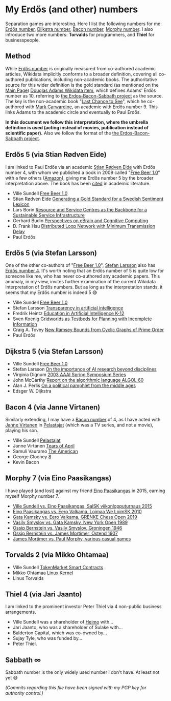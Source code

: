 # My Erdős (and other) numbers
Separation games are interesting. Here I list the following numbers for me: [Erdős number](https://en.wikipedia.org/wiki/Erd%C5%91s_number), [Dijkstra number](https://people.eecs.ku.edu/~saiedian/saiedian-erdos-dijkstra-number.php), [Bacon number](https://simple.wikipedia.org/wiki/Bacon_number), [Morphy number](https://en.wikipedia.org/wiki/Morphy_number). I also introduce two more numbers: **Torvalds** for programmers, and **Thiel** for businesspeople.

## Method
While [Erdős number](https://en.wikipedia.org/wiki/Erd%C5%91s_number) is originally measured from co-authored academic articles, Wikidata implicitly conforms to a broader definition, covering all co-authored publications, including non-academic books. The authoritative source for this wider definition is the gold standard (as mentioned on the [Main Page](https://www.wikidata.org/wiki/Wikidata:Main_Page)) [Douglas Adams Wikidata item](https://www.wikidata.org/wiki/Q42), which defines Adams' Erdős number as 10, referring to [the Erdos-Bacon-Sabbath project](https://github.com/rchurchley/erdos-bacon-sabbath/issues/16) as the source. The key is the non-academic book "[Last Chance to See](https://en.wikipedia.org/wiki/Last_Chance_to_See)", which he co-authored with [Mark Carwardine](https://www.wikidata.org/wiki/Q897408), an academic with Erdős number 9. This links Adams to the academic circle and eventually to Paul Erdős.

**In this document we follow this interpretation, where the umbrella definition is used (acting instead of movies, publication instead of scientific paper).** Also we follow the format of the [the Erdos-Bacon-Sabbath project](https://github.com/rchurchley/erdos-bacon-sabbath/issues/16).

## Erdős 5 (via Stian Rødven Eide)
I am linked to Paul Erdős via an academic [Stian Rødven Eide](https://www.wikidata.org/wiki/Q101662382) with Erdős number 4, with whom we published a book in 2009 called "[Free Beer 1.0](https://www.wikidata.org/wiki/Q121505012)" with a few others ([Amazon](https://www.amazon.com/dp/B005D2ZUUA)), giving me Erdős number 5 by the broader interpretation above. The book has been [cited](https://scholar.google.com/scholar?cites=17471154990118781681) in academic literature.

 * Ville Sundell
   [Free Beer 1.0](https://www.wikidata.org/wiki/Q121505012)
 * Stian Rødven Eide
   [Generating a Gold Standard for a Swedish Sentiment Lexicon](http://www.lrec-conf.org/proceedings/lrec2018/pdf/846.pdf)
 * Lars Borin
   [Resource and Service Centres as the Backbone for a Sustainable Service Infrastructure](http://www.lrec-conf.org/proceedings/lrec2010/pdf/679_Paper.pdf)
 * Gerhard Budin
   [Perspectives on eBrain and Cognitive Computing](https://www.igi-global.com/gateway/article/75449)
 * D. Frank Hsu
   [Distributed Loop Network with Minimum Transmission Delay](https://www.wikidata.org/wiki/Q106872741)
 * Paul Erdős

## Erdős 5 (via Stefan Larsson)
One of the other co-authors of "[Free Beer 1.0](https://www.wikidata.org/wiki/Q121505012)", [Stefan Larsson](https://scholar.google.com/citations?user=0RpIUtQAAAAJ) also has [Erdős number 4](https://www.csauthors.net/stefan-larsson/). It's worth noting that an Erdős number of 5 is quite low for someone like me, who has never co-authored any academic papers. This anomaly, in my view, invites further examination of the current Wikidata interpretation of Erdős numbers. But as long as the interpretation stands, it seems that my Erdős number is indeed 5 😅


 * Ville Sundell
   [Free Beer 1.0](https://www.wikidata.org/wiki/Q121505012)
 * Stefan Larsson
   [Transparency in artificial intelligence](https://www.wikidata.org/wiki/Q113426189)
 * Fredrik Heintz
   [Education in Artificial Intelligence K-12](https://link.springer.com/article/10.1007/s13218-021-00734-6)
 * Sven Koenig
   [Gridworlds as Testbeds for Planning with Incomplete Information](https://aaai.org/papers/00819-AAAI00-126-gridworlds-as-testbeds-for-planning-with-incomplete-information/)
 * Craig A. Tovey
   [New Ramsey Bounds from Cyclic Graphs of Prime Order](https://epubs.siam.org/doi/10.1137/S0895480196298378)
 * Paul Erdős

## Dijkstra 5 (via Stefan Larsson)
 * Ville Sundell
   [Free Beer 1.0](https://www.wikidata.org/wiki/Q121505012)
 * Stefan Larsson
   [On the importance of AI research beyond disciplines](https://arxiv.org/abs/2302.06655)
 * Virginia Dignum
   [2003 AAAI Spring Symposium Series](https://ojs.aaai.org/aimagazine/index.php/aimagazine/article/view/1723)
 * John McCarthy
   [Report on the algorithmic language ALGOL 60](https://www.wikidata.org/wiki/Q55871759)
 * Alan J. Perlis
   [On a political pamphlet from the middle ages](https://dl.acm.org/doi/10.1145/1005888.1005890)
 * Edsger W. Dijkstra

## Bacon 4 (via Janne Virtanen)
Similarly extending, I may have a [Bacon number](https://simple.wikipedia.org/wiki/Bacon_number) of 4, as I have acted with [Janne Virtanen](https://www.imdb.com/name/nm0899455/) in [Pelastajat](https://www.wikidata.org/wiki/Q11887242) (which was a TV series, and not a movie), playing his son.

 * Ville Sundell
   [Pelastajat](https://www.wikidata.org/wiki/Q11887242)
 * Janne Virtanen
   [Tears of April](https://www.themoviedb.org/movie/54669-kasky)
 * Samuli Vauramo
   [The American](https://www.themoviedb.org/movie/27579-the-american)
 * George Clooney
   [8](https://www.themoviedb.org/movie/109404-8)
 * Kevin Bacon

## Morphy 7 (via Eino Paasikangas)
I have played (and lost) against my friend [Eino Paasikangas](https://players.chessbase.com/en/player/paasikangas_eino/631389) in 2015, earning myself Morphy number 7.

 * [Ville Sundell vs. Eino Paasikangas, SalSK viikonlopputurnaus 2015](http://www.shakki.net/cgi-bin/selo?do=pelit&lista=selo&pvm=2015-10-18&pelaaja_id=9662)
 * [Eino Paasikangas vs. Eero Valkama, Loimaa We LoimSK 2010](https://share.chessbase.com/SharedGames/game/?p=uhuZnq2Jcj0uc7paUmuCrl6PTuinFP7o9y6jls7t6jqjeRLKBGFnwL1p+wP2/MEa)
 * [Gata Kamsky vs. Eero Valkama, GRENKE Chess Open 2019](https://share.chessbase.com/SharedGames/game/?p=uhuZnq2Jcj0uc7paUmuCrheEtU+e6biquGuIBSGyswj9IgHuc97QRhBdbk3Nv7eW)
 * [Vasily Smyslov vs. Gata Kamsky, New York Open 1989](https://www.chess.com/games/view/459917)
 * [Ossip Bernstein vs. Vasily Smyslov, Groningen 1946](https://www.chess.com/games/view/40211)
 * [Ossip Bernstein vs. James Mortimer, Ostend 1907](https://www.365chess.com/game.php?gid=2633844)
 * [James Mortimer vs. Paul Morphy, various casual games](https://chesscafe.com/the-skittles-room/morphy-numbers-revisited/)

## Torvalds 2 (via Mikko Ohtamaa)
 * Ville Sundell
   [TokenMarket Smart Contracts](https://github.com/TokenMarketNet/smart-contracts/commits?author=villesundell)
 * Mikko Ohtamaa
   [Linux Kernel](https://github.com/torvalds/linux/commit/111f9ecf174655f3da2b266602f20f11e6a6a4c7)
 * Linus Torvalds

## Thiel 4 (via Jari Jaanto)
I am linked to the prominent investor Peter Thiel via 4 non-public business arrangements.

 * Ville Sundell was a shareholder of [Heimo](https://www.slideshare.net/slideshow/heimo-the-untellable-stories/62548233) with...
 * Jari Jaanto, who was a shareholder of Sulake with...
 * Balderton Capital, which was co-owned by...
 * Sujay Tyle, who was funded by...
 * Peter Thiel.

## Sabbath ∞
Sabbath number is the only widely used number I don't have. At least not yet 😅

*(Commits regarding this file have been signed with my PGP key for authority control.)*
